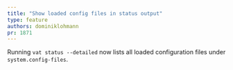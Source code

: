 ```yaml
---
title: "Show loaded config files in status output"
type: feature
authors: dominiklohmann
pr: 1871
---
```


Running `vat status --detailed` now lists all loaded configuration files under
`system.config-files`.
